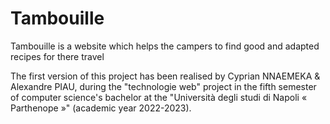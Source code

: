 # Tambouille
Tambouille is a website which helps the campers to find good and adapted recipes for there travel 

The first version of this project has been realised by Cyprian NNAEMEKA & Alexandre PIAU, during the "technologie web" project in the fifth semester of computer science's bachelor at the "Università degli studi di Napoli « Parthenope »" (academic year 2022-2023).

